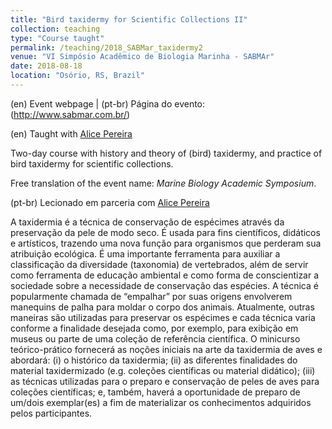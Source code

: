 ```yaml
---
title: "Bird taxidermy for Scientific Collections II"
collection: teaching
type: "Course taught"
permalink: /teaching/2018_SABMar_taxidermy2
venue: "VI Simpósio Acadêmico de Biologia Marinha - SABMAr"
date: 2018-08-18
location: "Osório, RS, Brazil"
---
```


(en) Event webpage | (pt-br) Página do evento: (http://www.sabmar.com.br/)

(en) Taught with [Alice Pereira](https://www.researchgate.net/profile/Alice-Pereira-6)

Two-day course with history and theory of (bird) taxidermy, and practice of bird taxidermy for scientific collections.

Free translation of the event name: *Marine Biology Academic Symposium*.


(pt-br) Lecionado em parceria com [Alice Pereira](https://www.researchgate.net/profile/Alice-Pereira-6)

A taxidermia é a técnica de conservação de espécimes através da preservação da pele de modo seco. É usada para fins científicos, didáticos e artísticos, trazendo uma nova função para organismos que perderam sua atribuição ecológica. É uma importante ferramenta para auxiliar a classificação da diversidade (taxonomia) de vertebrados, além de servir como ferramenta de educação ambiental e como forma de conscientizar a sociedade sobre a necessidade de conservação das espécies. A técnica é popularmente chamada de “empalhar” por suas origens envolverem manequins de palha para moldar o corpo dos animais. Atualmente, outras maneiras são utilizadas para preservar os espécimes e cada técnica varia conforme a finalidade desejada como, por exemplo, para exibição em museus ou parte de uma coleção de referência científica. O minicurso teórico-prático fornecerá as noções iniciais na arte da taxidermia de aves e abordará: (i) o histórico da taxidermia; (ii) as diferentes finalidades do material taxidermizado (e.g. coleções científicas ou material didático); (iii) as técnicas utilizadas para o preparo e conservação de peles de aves para coleções científicas; e, também, haverá a oportunidade de preparo de um/dois exemplar(es) a fim de materializar os conhecimentos adquiridos pelos participantes.


